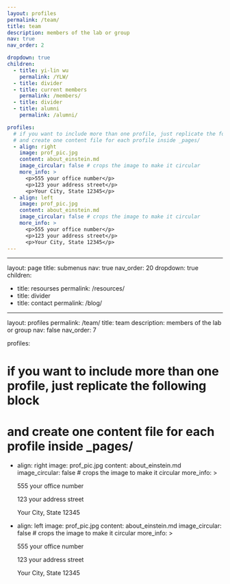 ```yaml
---
layout: profiles
permalink: /team/
title: team
description: members of the lab or group
nav: true
nav_order: 2

dropdown: true
children:
  - title: yi-lin wu
    permalink: /YLW/
  - title: divider
  - title: current members
    permalink: /members/
  - title: divider
  - title: alumni
    permalink: /alumni/

profiles:
  # if you want to include more than one profile, just replicate the following block
  # and create one content file for each profile inside _pages/
  - align: right
    image: prof_pic.jpg
    content: about_einstein.md
    image_circular: false # crops the image to make it circular
    more_info: >
      <p>555 your office number</p>
      <p>123 your address street</p>
      <p>Your City, State 12345</p>
  - align: left
    image: prof_pic.jpg
    content: about_einstein.md
    image_circular: false # crops the image to make it circular
    more_info: >
      <p>555 your office number</p>
      <p>123 your address street</p>
      <p>Your City, State 12345</p>
---
```


---

layout: page
title: submenus
nav: true
nav_order: 20
dropdown: true
children:

- title: resourses
  permalink: /resources/
- title: divider
- title: contact
  permalink: /blog/

---

layout: profiles
permalink: /team/
title: team
description: members of the lab or group
nav: false
nav_order: 7

profiles:

# if you want to include more than one profile, just replicate the following block

# and create one content file for each profile inside \_pages/

- align: right
  image: prof_pic.jpg
  content: about_einstein.md
  image_circular: false # crops the image to make it circular
  more_info: >
    <p>555 your office number</p>
    <p>123 your address street</p>
    <p>Your City, State 12345</p>
- align: left
  image: prof_pic.jpg
  content: about_einstein.md
  image_circular: false # crops the image to make it circular
  more_info: >
    <p>555 your office number</p>
    <p>123 your address street</p>
    <p>Your City, State 12345</p>

